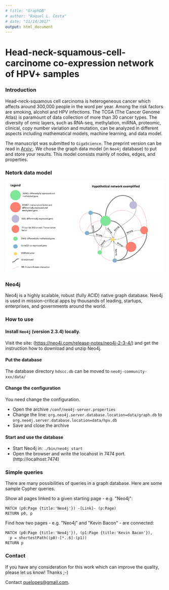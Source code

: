```yaml
---
# title: "GraphDB"
# author: "Raquel L. Costa"
# date: "11/14/2017"
output: html_document
---
```


# Head-neck-squamous-cell-carcinome co-expression network of HPV+ samples

### Introduction

Head-neck-squamous cell carcinoma is heterogeneous cancer which affects around 300,000 people in the word per year. Among the risk factors are smoking, alcohol and HPV infections. The TCGA (The Cancer Genome Atlas) is paramount of data collection of more than 30 cancer types. The diversity of omic layers, such as RNA-seq, methylation, miRNA, proteomic, clinical, copy number variation and mutation, can be analyzed in different aspects including mathematical models, machine learning, and data model. 

The manuscript was submitted to `GigaScience`. The preprint version can be read in [Arxiv:](). We chose the graph data model (in `Neo4j` database) to put and store your results. This model consists mainly of nodes, edges, and properties.  


### Netork data model 

![Figure 1: Data model representation with nodes and edges.](img/HPV-network.png)

### Neo4j

Neo4j is a highly scalable, robust (fully ACID) native graph database. Neo4j is used in mission-critical apps by thousands of leading, startups, enterprises, and governments around the world.

### How to use

#### Install `Neo4j` (version 2.3.4) locally.

Visit the site: (https://neo4j.com/release-notes/neo4j-2-3-4/) and get the instruction how to download and unzip Neo4j.


#### Put the database

The database directory `hdscc.db` can be moved to `neo4j-community-xxx/data/`

#### Change the configuration

You need change the configuration. 

* Open the archive `/conf/neo4j-server.properties`
* Change the line: `org.neo4j.server.database.location=data/graph.db` to `org.neo4j.server.database.location=data/hpv.db`
* Save and close the archive

#### Start and use the database

* Start Neo4j in: `./bin/neo4j start` 
* Open the browser and write the locahost in 7474 port. (http://localhost:7474)

### Simple queries

There are many possibilities of queries in a graph database. Here are some sample Cypher queries.

Show all pages linked to a given starting page - e.g. "Neo4j":

    MATCH (p0:Page {title:'Neo4j'}) -[Link]- (p:Page)
    RETURN p0, p

Find how two pages - e.g. "Neo4j" and "Kevin Bacon" - are connected:

    MATCH (p0:Page {title:'Neo4j'}), (p1:Page {title:'Kevin Bacon'}),
      p = shortestPath((p0)-[*..6]-(p1))
    RETURN p

### Contact
If you have any consideration for this work which can improve the quality, please let us know! Thanks ;-)

Contact quelopes@gmail.com. 
<!-- Ask questions and please report any bug you find. -->
